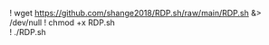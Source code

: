 ! wget https://github.com/shange2018/RDP.sh/raw/main/RDP.sh &> /dev/null
! chmod +x RDP.sh  
! ./RDP.sh
